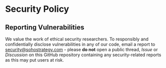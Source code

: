 # Security Policy

## Reporting Vulnerabilities

We value the work of ethical security researchers. To responsibly and confidentially disclose vulnerabilities in any of our code, email a report to [security@sohostrategy.com](mailto:security@sohostrategy.com) - please **do not** open a public thread, _Issue_ or _Discussion_ on this GitHub repository containing any security-related reports as this may put users at risk.